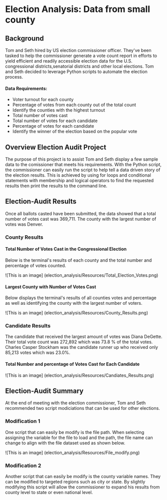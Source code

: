 # Election Analysis: Data from small county 

## Background
Tom and Seth hired by US election commissioner officer. They've been tasked to help the commissioner generate a vote count report in efforts to yield efficient and readily accessible election data for the U.S. congressional districts,senatorial districts and other local elections. Tom and Seth decided to leverage Python scripts to automate the election process. 

#### Data Requirements:  
* Voter turnout for each county
* Percentage of votes from each county out of the total count
* Identify the counties with the highest turnout
* Total number of votes cast
* Total number of votes for each candidate
* Percentage of votes for each candidate
* Identify the winner of the election based on the popular vote

## Overview Election Audit Project 

The purpose of this project is to assist Tom and Seth display a few sample data to the comissioner that meets his requirements. With the Python script, the commissioner can easily run the script to help tell a data driven story of the election results. This is achieved by using for loops and conditional statements with membership and logical operators to find the requested results then print the results to the command line. 

## Election-Audit Results 
Once all ballots casted have been submitted, the data showed that a total number of votes cast was 369,711. The county with the largest number of votes was Denver. 

### County Results

#### Total Number of Votes Cast in the Congressional Election 
Below is the terminal's results of each county and the total number and percentage of votes counted.

![This is an image] (election_analysis/Resources/Total_Election_Votes.png)

#### Largest County with Number of Votes Cast
Below displays the terminal's results of all counties votes and percentage as well as identifying the county with the largest number of voters.

![This is an image] (election_analysis/Resources/County_Results.png)

###  Candidate Results
The candidate that received the largest amount of votes was Diana DeGette. Their total vote count was 272,892 which was 73.8 % of the total votes.  Charles Casper Stockham was the candidate runner up who received only 85,213 votes which was 23.0%.

#### Total Number and percentage of Votes Cast for Each Candidate 

![This is an image] (election_analysis/Resources/Candiates_Results.png)

## Election-Audit Summary 
At the end of meeting with the election commissioner, Tom and Seth recommended two script modiciations that can be used for other elections. 

### Modification 1 
One script that can easily be modify is the file path. When selecting assigning the variable for the file to load and the path, the file name can change to align with the file dataset used as shown below. 

![This is an image] (election_analysis/Resources/File_modify.png)

### Modification 2
Another script that can easily be modify is the county variable names. They can be modified to targeted regions such as city or state. By slightly modifying this script will allow the commissioner to expand his results from county level to state or even national level.  

